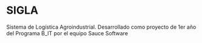 # SIGLA
Sistema de Logística Agroindustrial. Desarrollado como proyecto de 1er año del Programa B_IT por el equipo Sauce Software
